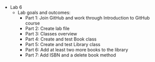 - Lab 6
    - Lab goals and outcomes:
        - Part 1: Join GitHub and work through Introduction to GitHub course
        - Part 2: Create lab file
        - Part 3: Classes overview
        - Part 4: Create and test Book class
        - Part 5: Create and test Library class
        - Part 6: Add at least two more books to the library
        - Part 7: Add ISBN and a delete book method
